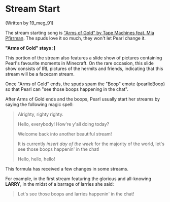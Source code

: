 # Stream Start

(Written by <span class="tw-name col-meg">19_meg_91</span>)

The stream starting song is ["Arms of Gold" by Tape Machines feat. Mia Pfirrman](https://www.youtube.com/watch?v=IRVtzppcYUE). The spuds love it so much, they won't let Pearl change it.

**"Arms of Gold" stays :]**

This portion of the stream also features a slide show of pictures containing Pearl's favourite moments in Minecraft. On the rare occasion, this slide show consists of IRL pictures of the hermits and friends, indicating that this stream will be a facecam stream.

Once "Arms of Gold" ends, the spuds spam the "Boop" emote (pearlieBoop) so that Pearl can "see those boops happening in the chat".

After Arms of Gold ends and the boops, Pearl usually start her streams by saying the following magic spell:

> Alrighty, righty righty.
>
> Hello, everybody! How're y'all doing today?
>
> Welcome back into another beautiful stream!
>
> It is currently *insert day of the week* for the majority of the world, let's see those boops happenin' in the chat!
>
> Hello, hello, hello!

This formula has received a few changes in some streams.

For example, in the first stream featuring the glorious and all-knowing **LARRY**, in the midst of a barrage of larries she said:

> Let's see those boops and larries happenin' in the chat!
